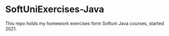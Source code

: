 # SoftUniExercises-Java

This repo holds my homework exercises form Softuni Java courses, started 2021.
